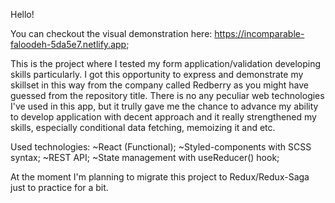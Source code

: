 Hello!

You can checkout the visual demonstration here: https://incomparable-faloodeh-5da5e7.netlify.app;

This is the project where I tested my form application/validation developing skills particularly. I got this opportunity to express and demonstrate my skillset in this way from the company called Redberry as you might have guessed from the repository title. There is no any peculiar web technologies I've used in this app, but it trully gave me the chance to advance my ability to develop application with decent approach and it really strengthened my skills, especially conditional data fetching, memoizing it and etc.

Used technologies:
~React (Functional);
~Styled-components with SCSS syntax;
~REST API;
~State management with useReducer() hook;

At the moment I'm planning to migrate this project to Redux/Redux-Saga just to practice for a bit.
